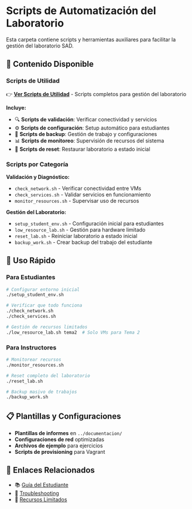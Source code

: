 # Scripts de Automatización del Laboratorio

Esta carpeta contiene scripts y herramientas auxiliares para facilitar la gestión del laboratorio SAD.

## 📁 Contenido Disponible

### Scripts de Utilidad
👉 **[Ver Scripts de Utilidad](utilidades.md)** - Scripts completos para gestión del laboratorio

**Incluye:**
- 🔍 **Scripts de validación**: Verificar conectividad y servicios
- ⚙️ **Scripts de configuración**: Setup automático para estudiantes
- 💾 **Scripts de backup**: Gestión de trabajo y configuraciones
- 📊 **Scripts de monitoreo**: Supervisión de recursos del sistema
- 🔄 **Scripts de reset**: Restaurar laboratorio a estado inicial

### Scripts por Categoría

**Validación y Diagnóstico:**
- `check_network.sh` - Verificar conectividad entre VMs
- `check_services.sh` - Validar servicios en funcionamiento
- `monitor_resources.sh` - Supervisar uso de recursos

**Gestión del Laboratorio:**
- `setup_student_env.sh` - Configuración inicial para estudiantes
- `low_resource_lab.sh` - Gestión para hardware limitado
- `reset_lab.sh` - Reiniciar laboratorio a estado inicial
- `backup_work.sh` - Crear backup del trabajo del estudiante

## 🚀 Uso Rápido

### Para Estudiantes
```bash
# Configurar entorno inicial
./setup_student_env.sh

# Verificar que todo funciona
./check_network.sh
./check_services.sh

# Gestión de recursos limitados
./low_resource_lab.sh tema2  # Solo VMs para Tema 2
```

### Para Instructores
```bash
# Monitorear recursos
./monitor_resources.sh

# Reset completo del laboratorio
./reset_lab.sh

# Backup masivo de trabajos
./backup_work.sh
```

## 📋 Plantillas y Configuraciones

- **Plantillas de informes** en `../documentacion/`
- **Configuraciones de red** optimizadas
- **Archivos de ejemplo** para ejercicios
- **Scripts de provisioning** para Vagrant

## 🔗 Enlaces Relacionados

- 📚 [Guía del Estudiante](../documentacion/guia-estudiante.md)
- 🔧 [Troubleshooting](../documentacion/troubleshooting.md)
- 💾 [Recursos Limitados](../documentacion/recursos-limitados.md)
